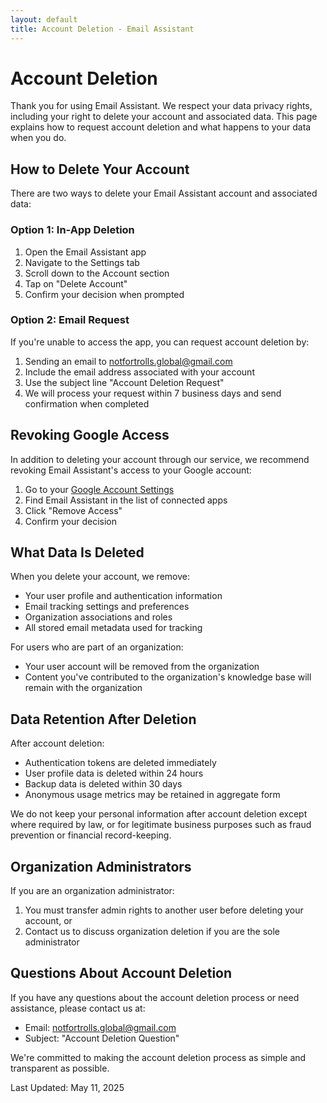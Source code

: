 ```yaml
---
layout: default
title: Account Deletion - Email Assistant
---
```


# Account Deletion

Thank you for using Email Assistant. We respect your data privacy rights, including your right to delete your account and associated data. This page explains how to request account deletion and what happens to your data when you do.

## How to Delete Your Account

There are two ways to delete your Email Assistant account and associated data:

### Option 1: In-App Deletion

1. Open the Email Assistant app
2. Navigate to the Settings tab
3. Scroll down to the Account section
4. Tap on "Delete Account"
5. Confirm your decision when prompted

### Option 2: Email Request

If you're unable to access the app, you can request account deletion by:

1. Sending an email to [notfortrolls.global@gmail.com](mailto:notfortrolls.global@gmail.com)
2. Include the email address associated with your account
3. Use the subject line "Account Deletion Request"
4. We will process your request within 7 business days and send confirmation when completed

## Revoking Google Access

In addition to deleting your account through our service, we recommend revoking Email Assistant's access to your Google account:

1. Go to your [Google Account Settings](https://myaccount.google.com/permissions)
2. Find Email Assistant in the list of connected apps
3. Click "Remove Access"
4. Confirm your decision

## What Data Is Deleted

When you delete your account, we remove:

- Your user profile and authentication information
- Email tracking settings and preferences
- Organization associations and roles
- All stored email metadata used for tracking

For users who are part of an organization:

- Your user account will be removed from the organization
- Content you've contributed to the organization's knowledge base will remain with the organization

## Data Retention After Deletion

After account deletion:

- Authentication tokens are deleted immediately
- User profile data is deleted within 24 hours
- Backup data is deleted within 30 days
- Anonymous usage metrics may be retained in aggregate form

We do not keep your personal information after account deletion except where required by law, or for legitimate business purposes such as fraud prevention or financial record-keeping.

## Organization Administrators

If you are an organization administrator:

1. You must transfer admin rights to another user before deleting your account, or
2. Contact us to discuss organization deletion if you are the sole administrator

## Questions About Account Deletion

If you have any questions about the account deletion process or need assistance, please contact us at:

- Email: [notfortrolls.global@gmail.com](mailto:notfortrolls.global@gmail.com)
- Subject: "Account Deletion Question"

We're committed to making the account deletion process as simple and transparent as possible.

Last Updated: May 11, 2025
